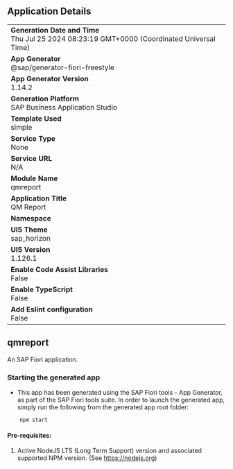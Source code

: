 ## Application Details
|               |
| ------------- |
|**Generation Date and Time**<br>Thu Jul 25 2024 08:23:19 GMT+0000 (Coordinated Universal Time)|
|**App Generator**<br>@sap/generator-fiori-freestyle|
|**App Generator Version**<br>1.14.2|
|**Generation Platform**<br>SAP Business Application Studio|
|**Template Used**<br>simple|
|**Service Type**<br>None|
|**Service URL**<br>N/A|
|**Module Name**<br>qmreport|
|**Application Title**<br>QM Report|
|**Namespace**<br>|
|**UI5 Theme**<br>sap_horizon|
|**UI5 Version**<br>1.126.1|
|**Enable Code Assist Libraries**<br>False|
|**Enable TypeScript**<br>False|
|**Add Eslint configuration**<br>False|

## qmreport

An SAP Fiori application.

### Starting the generated app

-   This app has been generated using the SAP Fiori tools - App Generator, as part of the SAP Fiori tools suite.  In order to launch the generated app, simply run the following from the generated app root folder:

```
    npm start
```

#### Pre-requisites:

1. Active NodeJS LTS (Long Term Support) version and associated supported NPM version.  (See https://nodejs.org)


